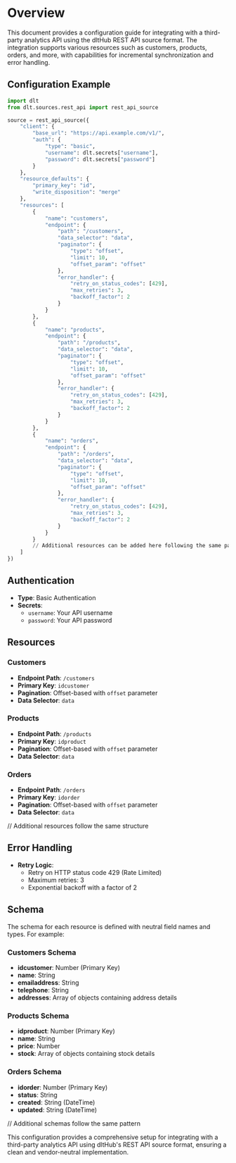 # Overview

This document provides a configuration guide for integrating with a third-party analytics API using the dltHub REST API source format. The integration supports various resources such as customers, products, orders, and more, with capabilities for incremental synchronization and error handling.

## Configuration Example

```python
import dlt
from dlt.sources.rest_api import rest_api_source

source = rest_api_source({
    "client": {
        "base_url": "https://api.example.com/v1/",
        "auth": {
            "type": "basic",
            "username": dlt.secrets["username"],
            "password": dlt.secrets["password"]
        }
    },
    "resource_defaults": {
        "primary_key": "id",
        "write_disposition": "merge"
    },
    "resources": [
        {
            "name": "customers",
            "endpoint": {
                "path": "/customers",
                "data_selector": "data",
                "paginator": {
                    "type": "offset",
                    "limit": 10,
                    "offset_param": "offset"
                },
                "error_handler": {
                    "retry_on_status_codes": [429],
                    "max_retries": 3,
                    "backoff_factor": 2
                }
            }
        },
        {
            "name": "products",
            "endpoint": {
                "path": "/products",
                "data_selector": "data",
                "paginator": {
                    "type": "offset",
                    "limit": 10,
                    "offset_param": "offset"
                },
                "error_handler": {
                    "retry_on_status_codes": [429],
                    "max_retries": 3,
                    "backoff_factor": 2
                }
            }
        },
        {
            "name": "orders",
            "endpoint": {
                "path": "/orders",
                "data_selector": "data",
                "paginator": {
                    "type": "offset",
                    "limit": 10,
                    "offset_param": "offset"
                },
                "error_handler": {
                    "retry_on_status_codes": [429],
                    "max_retries": 3,
                    "backoff_factor": 2
                }
            }
        }
        // Additional resources can be added here following the same pattern
    ]
})
```

## Authentication

- **Type**: Basic Authentication
- **Secrets**: 
  - `username`: Your API username
  - `password`: Your API password

## Resources

### Customers
- **Endpoint Path**: `/customers`
- **Primary Key**: `idcustomer`
- **Pagination**: Offset-based with `offset` parameter
- **Data Selector**: `data`

### Products
- **Endpoint Path**: `/products`
- **Primary Key**: `idproduct`
- **Pagination**: Offset-based with `offset` parameter
- **Data Selector**: `data`

### Orders
- **Endpoint Path**: `/orders`
- **Primary Key**: `idorder`
- **Pagination**: Offset-based with `offset` parameter
- **Data Selector**: `data`

// Additional resources follow the same structure

## Error Handling

- **Retry Logic**: 
  - Retry on HTTP status code 429 (Rate Limited)
  - Maximum retries: 3
  - Exponential backoff with a factor of 2

## Schema

The schema for each resource is defined with neutral field names and types. For example:

### Customers Schema
- **idcustomer**: Number (Primary Key)
- **name**: String
- **emailaddress**: String
- **telephone**: String
- **addresses**: Array of objects containing address details

### Products Schema
- **idproduct**: Number (Primary Key)
- **name**: String
- **price**: Number
- **stock**: Array of objects containing stock details

### Orders Schema
- **idorder**: Number (Primary Key)
- **status**: String
- **created**: String (DateTime)
- **updated**: String (DateTime)

// Additional schemas follow the same pattern

This configuration provides a comprehensive setup for integrating with a third-party analytics API using dltHub's REST API source format, ensuring a clean and vendor-neutral implementation.